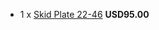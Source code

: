 * 1 x [Skid Plate 22-46](http://flatlandracing.com/Merchant2/merchant.mvc?Screen=PROD&Store_Code=FR&Product_Code=24-46) **USD95.00** <!-- Rob -->
